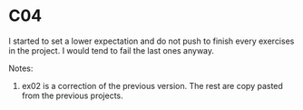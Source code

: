 # C04

I started to set a lower expectation and do not push to finish every exercises in the project. I would tend to fail the last ones anyway.

Notes:
1. ex02 is a correction of the previous version. The rest are copy pasted from the previous projects.
